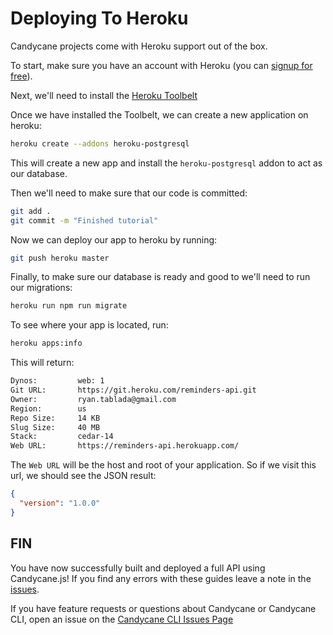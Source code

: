 # Deploying To Heroku

Candycane projects come with Heroku support out of the box.

To start, make sure you have an account with Heroku (you can [signup for free](https://signup.heroku.com/)).

Next, we'll need to install the [Heroku Toolbelt](https://toolbelt.heroku.com/)

Once we have installed the Toolbelt, we can create a new application on heroku:

```bash
heroku create --addons heroku-postgresql
```

This will create a new app and install the `heroku-postgresql` addon to act as our database.

Then we'll need to make sure that our code is committed:

```bash
git add .
git commit -m "Finished tutorial"
```

Now we can deploy our app to heroku by running:

```bash
git push heroku master
```

Finally, to make sure our database is ready and good to we'll need to run our migrations:

```bash
heroku run npm run migrate
```

To see where your app is located, run:

```bash
heroku apps:info
```

This will return:

```bash
Dynos:         web: 1
Git URL:       https://git.heroku.com/reminders-api.git
Owner:         ryan.tablada@gmail.com
Region:        us
Repo Size:     14 KB
Slug Size:     40 MB
Stack:         cedar-14
Web URL:       https://reminders-api.herokuapp.com/
```

The `Web URL` will be the host and root of your application.
So if we visit this url, we should see the JSON result:

```json
{
  "version": "1.0.0"
}
```

## FIN

You have now successfully built and deployed a full API using Candycane.js!
If you find any errors with these guides leave a note in the [issues](https://github.com/candycanejs/getting-started/issues/new).

If you have feature requests or questions about Candycane or Candycane CLI, open an issue on the [Candycane CLI Issues Page](https://github.com/candycanejs/candycane-cli/issues/new)
